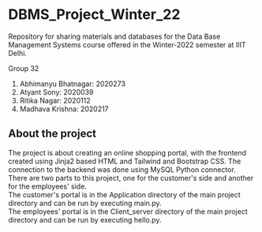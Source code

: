 # DBMS_Project_Winter_22
Repository for sharing materials and databases for the Data Base Management Systems course offered in the Winter-2022 semester at IIIT Delhi.

Group 32
1) Abhimanyu Bhatnagar: 2020273
2) Atyant Sony: 2020039
3) Ritika Nagar: 2020112
4) Madhava Krishna: 2020217

## About the project
The project is about creating an online shopping portal, with the frontend created using Jinja2 based HTML and Tailwind and Bootstrap CSS. The connection to the backend was done using MySQL Python connector.<br>
There are two parts to this project, one for the customer's side and another for the employees' side.<br>
The customer's portal is in the Application directory of the main project directory and can be run by executing main.py.<br>
The employees' portal is in the Client_server directory of the main project directory and can be run by executing hello.py.<br>
